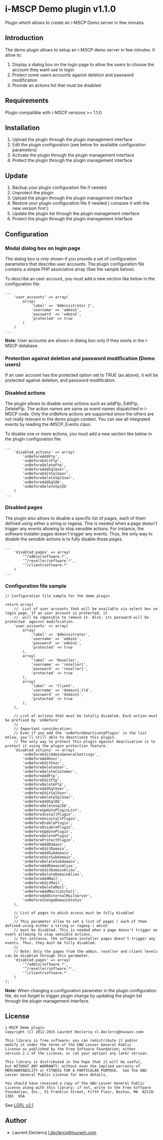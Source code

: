 # i-MSCP Demo plugin v1.1.0

Plugin which allows to create an i-MSCP Demo server in few minutes.

## Introduction

The demo plugin allows to setup an i-MSCP demo server in few minutes. It allow to:

1. Display a dialog box on the login page to allow the users to choose the account they want use to login
2. Protect some users accounts against deletion and password modification
3. Provide an actions list that must be disabled

## Requirements

Plugin compatible with i-MSCP versions >= 1.1.0

## Installation

1. Upload the plugin through the plugin management interface
2. Edit the plugin configuration (see below for available configuration parameters)
3. Activate the plugin through the plugin management interface
4. Protect the plugin through the plugin management interface

## Update

1. Backup your plugin configuration file if needed
2. Unprotect the plugin
4. Upload the plugin through the plugin management interface
5. Restore your plugin configuration file if needed ( compare it with the new version first )
6. Update the plugin list through the plugin management interface
4. Protect the plugin through the plugin management interface

## Configuration

### Modal dialog box on login page

The dialog box is only shown if you provide a set of configuration parameters that describe user accounts. The plugin
configuration file contains a simple PHP associative array (See the sample below).

To describe an user account, you must add a new section like below in the configuration file:

```
...
	'user_accounts' => array(
		array(
			'label' => 'Administrator 1',
			'username' => 'admin1',
			'password' => 'admin1',
			'protected' => true
		)
	)
...
```
**Note:** User accounts are shown in dialog box only if they exists in the i-MSCP database.

### Protection against deletion and password modification (Demo users)

If an user account has the protected option set to TRUE (as above), it will be protected against deletion, and password
modification.

### Disabled actions

The plugin allows to disable some actions such as addFtp, EditFtp, DeleteFtp. The action names are same as event names
dispatched in i-MSCP code. Only the onBefore actions are supported since the others are not really relevant in the demo
plugin context. You can see all integrated events by reading the iMSCP_Events class.

To disable one or more actions, you must add a new section like below in the plugin configuration file:

```
...
	'disabled_actions' => array(
		'onBeforeAddFtp',
		'onBeforeEditFtp',
		'onBeforeDeleteFtp',
		'onBeforeAddSqlUser',
		'onBeforeEditSqlUser',
		'onBeforeDeleteSqlUser',
		'onBeforeAddSqlDb',
		'onBeforeDeleteSqlDb'
	)
...
```

### Disabled pages

The plugin also allows to disable a specific list of pages, each of them defined using either a string or regexp. This
is needed when a page doesn't trigger any events allowing to stop sensible actions. For instance, the software installer
pages doesn't trigger any events. Thus, the only way to disable the sensible actions is to fully disable those pages.

```
...
	'disabled_pages' => array(
		'^/admin/software.*',
		'^/reseller/software.*',
		'^/client/software.*'
	)
...
```

### Configuration file sample

```
// Configuration file sample for the demo plugin

return array(
	//	List of user accounts that will be available via select box on login page. If an user account is protected, it
	//	will be imposible to remove it. Also, its password will be protected  against modification.
	'user_accounts' => array(
		array(
			'label' => 'Administrator',
			'username' => 'admin1',
			'password' => 'admin1',
			'protected' => true
		),
		array(
			'label' => 'Reseller',
			'username' => 'reseller1',
			'password' => 'reseller1',
			'protected' => true
		),
		array(
			'label' => 'Client',
			'username' => 'domain1.tld',
			'password' => 'domain1',
			'protected' => true
		),
	),

	// List of actions that must be totally disabled. Each action must be prefixed by 'onBefore'
	//
	// Important consideration:
	// Even if you add the 'onBeforeDeactivatePlugin' in the list below, you'll still able to deactivate this plugin.
	// The only way to protect this plugin against deactivation is to protect it using the plugin protection feature.
	'disabled_actions' => array(
		'onBeforeEditAdminGeneralSettings',
		'onBeforeAddUser',
		'onBeforeEditUser',
		'onBeforeDeleteUser',
		'onBeforeDeleteCustomer',
		'onBeforeAddFtp',
		'onBeforeEditFtp',
		'onBeforeDeleteFtp',
		'onBeforeAddSqlUser',
		'onBeforeEditSqlUser',
		'onBeforeDeleteSqlUser',
		'onBeforeAddSqlDb',
		'onBeforeDeleteSqlDb',
		'onBeforeUpdatePluginList',
		'onBeforeInstallPlugin',
		'onBeforeUninstallPlugin',
		'onBeforeEnablePlugin',
		'onBeforeDisablePlugin',
		'onBeforeUpdatePlugin',
		'onBeforeDeletePlugin',
		'onBeforeProtectPlugin',
		'onBeforeAddDomain',
		'onBeforeEditDomain',
		'onBeforeAddSubdomain',
		'onBeforeEditSubdomain',
		'onBeforeDeleteSubdomain',
		'onBeforeAddDomainAlias',
		'onBeforeEditDomainAlias',
		'onBeforeDeleteDomainAlias',
		'onBeforeAddMail',
		'onBeforeEditMail',
		'onBeforeDeleteMail',
		'onBeforeAddMailCatchall',
		'onBeforeAddExternalMailServer',
		'onBeforeChangeDomainStatus'
	),

	// List of pages to which access must be fully disabled
	//
	// This parameter allow to set a list of pages ( each of them defined using either a string or regexp ) which
	// must be disabled. This is needed when a page doesn't trigger an event allowing to stop sensible actions.
	// For instance, the software installer pages doesn't trigger any events. Thus, they must be fully disabled.
	//
	// Note: Only the pages from the admin, reseller and client levels can be disabled through this parameter.
	'disabled_pages' => array(
		'^/admin/software.*',
		'^/reseller/software.*',
		'^/client/software.*'
	)
);
```

**Note:** When changing a configuration parameter in the plugin configuration file, do not forget to trigger plugin
change by updating the plugin list through the plugin management interface.

## License

```
i-MSCP Demo plugin
Copyright (C) 2012-2015 Laurent Declercq <l.declercq@nuxwin.com>

This library is free software; you can redistribute it and/or
modify it under the terms of the GNU Lesser General Public
License as published by the Free Software Foundation; either
version 2.1 of the License, or (at your option) any later version.

This library is distributed in the hope that it will be useful,
but WITHOUT ANY WARRANTY; without even the implied warranty of
MERCHANTABILITY or FITNESS FOR A PARTICULAR PURPOSE.  See the GNU
Lesser General Public License for more details.

You should have received a copy of the GNU Lesser General Public
License along with this library; if not, write to the Free Software
Foundation, Inc., 51 Franklin Street, Fifth Floor, Boston, MA  02110-1301  USA
```

See [LGPL v2.1](http://www.gnu.org/licenses/lgpl-2.1.txt "LGPL v2.1")

## Author

 * Laurent Declercq <l.declercq@nuxwin.com>
